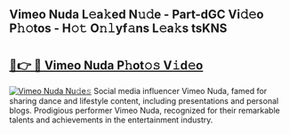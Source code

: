 ## Vimeo Nuda L𝚎a𝚔ed N𝚞𝚍e - Part-dGC Vi𝚍𝚎o P𝚑𝚘tos - H𝚘𝚝 O𝚗𝚕yf𝚊ns L𝚎a𝚔s tsKNS

# <h2><a href="http://kf273bi.oniu.top/?m=Vimeo+Nuda">🔗👉 🔴 Vimeo Nuda P𝚑ot𝚘𝚜 V𝚒d𝚎o</a></h2>

[![Vimeo Nuda Nu𝚍e𝚜](https://i.imgur.com/0qMVB7G.gif)](http://kf273bi.oniu.top/?m=Vimeo+Nuda)
Social media influencer Vimeo Nuda, famed for sharing dance and lifestyle content, including presentations and personal blogs. Prodigious performer Vimeo Nuda, recognized for their remarkable talents and achievements in the entertainment industry.  
